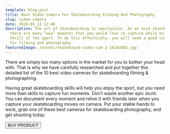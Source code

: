 ```yaml
---
template: blog-post
title: Best Video Camera For Skateboarding Filming And Photography
slug: video-camera
date: 2020-05-13 12:46
description: The art of skateboarding is spectacular. As an avid skateboarder,
  there are many “wow” moments that you would love to capture while enjoying the
  thrill of the sport. To do this effectively, you will need a good video camera
  for filming and photography.
featuredImage: /assets/skateboard-video-cam-2-1024x683.jpg
---
```

There are simply too many options in the market for you to bother your head with. That is why we have carefully researched and put together this detailed list of the 10 best video cameras for skateboarding filming & photographing.

Having great skateboarding skills will help you enjoy the sport, but you need more than skills to capture fun moments. Don’t waste another epic stunt. You can document every moment and relive it with friends later when you capture your skateboarding moves on camera. Put your stable hands to work, grab one of these best cameras for skateboarding photography, and get shooting today.

<HTML>
<head>
 <link rel="stylesheet" href="https://maxcdn.bootstrapcdn.com/bootstrap/3.4.1/css/bootstrap.min.css">
 <script src="https://ajax.googleapis.com/ajax/libs/jquery/3.5.1/jquery.min.js"></script>
 <script src="https://maxcdn.bootstrapcdn.com/bootstrap/3.4.1/js/bootstrap.min.js"></script>
  </head>
  <body>
 <button type="button" class="btn btn-primary" onClick="https://www.argos.co.uk/product/8663195?istCompanyId=a74d8886-5df9-4baa-b776-166b3bf9111c&istFeedId=30f62ea9-9626-4cac-97c8-9ff3921f8558&istItemId=ixitiwtql&istBid=t&&cmpid=GS001&_$ja=tsid:59157%7cacid:416-707-6621%7ccid:9567730945%7cagid:98490209936%7ctid:pla-1007717990127%7ccrid:423217901503%7cnw:g%7crnd:11845122670362691487%7cdvc:c%7cadp:%7cmt:%7cloc:1007080&utm_source=Google&utm_medium=cpc&utm_campaign=9567730945&utm_term=8663195&utm_content=shopping&utm_custom1=98490209936&utm_custom2=416-707-6621&gclid=EAIaIQobChMI-NupgpfV7QIVPBoGAB0C_wiFEAQYBCABEgLjXPD_BwE&gclsrc=aw.ds">BUY PRODUCT</button>
  </body>
</html>